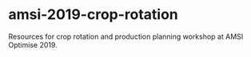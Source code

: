 # amsi-2019-crop-rotation
Resources for crop rotation and production planning workshop at AMSI Optimise 2019.

